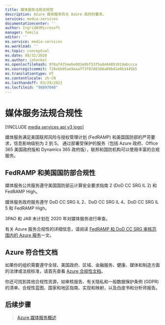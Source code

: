 ```yaml
---
title: 媒体服务法规合规性
description: Azure 媒体服务符合 Azure 政府的要求。
services: media-services
documentationcenter: ''
author: IngridAtMicrosoft
manager: femila
editor: ''
ms.service: media-services
ms.workload: ''
ms.topic: conceptual
ms.date: 08/31/2020
ms.author: inhenkel
ms.openlocfilehash: 978af4754e6e083e8bf5375ade84891019abccca
ms.sourcegitcommit: f28ebb95ae9aaaff3f87d8388a09b41e0b3445b5
ms.translationtype: HT
ms.contentlocale: zh-CN
ms.lasthandoff: 03/29/2021
ms.locfileid: "98897048"
---
```

# <a name="media-services-regulatory-compliance"></a>媒体服务法规合规性

[!INCLUDE [media services api v3 logo](./includes/v3-hr.md)]

媒体服务满足美国联邦风险与授权管理计划 (FedRAMP) 和美国国防部的严苛要求，信息影响级别为 2 到 5。 通过部署受保护的服务（包括 Azure 政府、Office 365 美国政府版和 Dynamics 365 政府版），联邦和国防机构可以使用丰富的合规服务。

## <a name="fedramp-and-us-department-of-defense-compliance"></a>FedRAMP 和美国国防部合规性

媒体服务公共服务遵守美国国防部云计算安全要求指南 2 (DoD CC SRG IL 2) 和 FedRAMP High。

媒体服务政府服务遵守 DoD CC SRG IL 2、DoD CC SRG IL 4、DoD CC SRG IL 5 和 FedRAMP High。

3PAO 和 JAB 未计划在 2020 年对媒体服务进行审查。

有关 Azure 服务合规性的详细信息，请阅读 [FedRAMP 和 DoD CC SRG 审核范围内的 Azure 服务](../../azure-government/compliance/azure-services-in-fedramp-auditscope.md)一文。

## <a name="azure-compliance-documentation"></a>Azure 符合性文档

如果你的组织需要遵守全球、美国政府、区域、金融服务、健康、媒体和制造方面的法律或法规标准，请首先查看 [Azure 合规性文档](../../compliance/index.yml)。

你还可找到其他合规性资源，如审核报告、有关隐私和一般数据保护条例 (GDPR) 的清单、合规性蓝图、国家和地区指南、实现和映射，以及白皮书和分析师报告。

## <a name="next-steps"></a>后续步骤

> [Azure 媒体服务概述](media-services-overview.md)